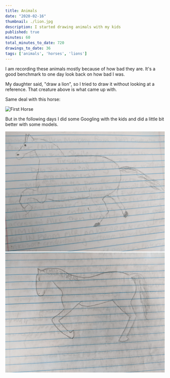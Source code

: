 ```yaml
---
title: Animals
date: "2020-02-16"
thumbnail: ./lion.jpg
description: I started drawing animals with my kids
published: true
minutes: 60
total_minutes_to_date: 720
drawings_to_date: 36
tags: ['animals', 'horses', 'lions']
---
```

I am recording these animals mostly because of how bad they are. It's a good benchmark to one day look back on how bad I was.

My daughter said, "draw a lion", so I tried to draw it without looking at a reference. That creature above is what came up with.

Same deal with this horse:

![First Horse](./horse1.jpg)

But in the following days I did some Googling with the kids and did a little bit better with some models.

![Second Horse](./horse2.jpg)
![Third Horse](./horse3.jpg)
